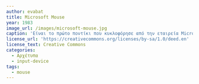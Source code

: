 ```yaml
---
author: evabat
title: Microsoft Mouse
year: 1983
image_url: /images/microsoft-mouse.jpg
caption: 'Είναι το πρώτο ποντίκι που κυκλοφόρησε από την εταιρεία Microsoft με το ψευδώνυμο "ποντίκι με πράσινα μάτια", το Microsoft Mouse παρουσίασε ένα ζευγάρι πράσινων κουμπιών. Περιέλαβε επίσης ένα πιο καμπύλο σώμα από τα πιο μπλοκ σχέδια που ήταν πιο συνηθισμένα ποντίκια εκείνη την εποχή.'
license_url: 'https://creativecommons.org/licenses/by-sa/1.0/deed.en'
license_text: Creative Commons
categories:
  - Αρχέτυπα 
  - input-device
tags:
  - mouse 
---
```

